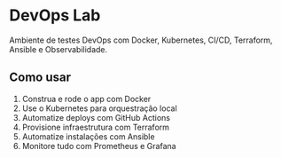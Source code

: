 # DevOps Lab

Ambiente de testes DevOps com Docker, Kubernetes, CI/CD, Terraform, Ansible e Observabilidade.

## Como usar

1. Construa e rode o app com Docker
2. Use o Kubernetes para orquestração local
3. Automatize deploys com GitHub Actions
4. Provisione infraestrutura com Terraform
5. Automatize instalações com Ansible
6. Monitore tudo com Prometheus e Grafana